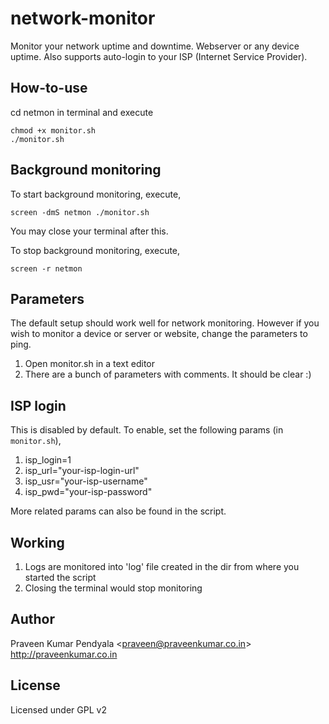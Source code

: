 network-monitor
===============

Monitor your network uptime and downtime. Webserver or any device uptime. 
Also supports auto-login to your ISP (Internet Service Provider).

How-to-use
---------------
cd netmon in terminal and execute

```
chmod +x monitor.sh
./monitor.sh
``` 

Background monitoring
--------------
To start background monitoring, execute,

```
screen -dmS netmon ./monitor.sh
```

You may close your terminal after this.


To stop background monitoring, execute,
```
screen -r netmon
```


Parameters
---------------
The default setup should work well for network monitoring. However if you wish
to monitor a device or server or website, change the parameters to ping. 

1. Open monitor.sh in a text editor
2. There are a bunch of parameters with comments. It should be clear :)


ISP login
---------------
This is disabled by default. To enable, set the following params (in ```monitor.sh```),

1. isp_login=1
2. isp_url="your-isp-login-url"
3. isp_usr="your-isp-username"
4. isp_pwd="your-isp-password"

More related params can also be found in the script. 


Working
---------------
1. Logs are monitored into 'log' file created in the dir from where you started the script
2. Closing the terminal would stop monitoring


Author
---------------
Praveen Kumar Pendyala <<praveen@praveenkumar.co.in>> <br>
<http://praveenkumar.co.in>


License
---------------
Licensed under GPL v2
